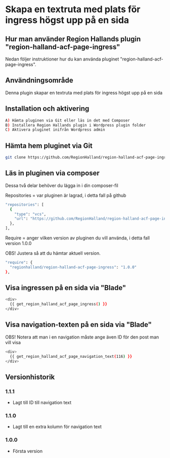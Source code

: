 # Skapa en textruta med plats för ingress högst upp på en sida

## Hur man använder Region Hallands plugin "region-halland-acf-page-ingress"

Nedan följer instruktioner hur du kan använda pluginet "region-halland-acf-page-ingress".


## Användningsområde

Denna plugin skapar en textruta med plats för ingress högst upp på en sida


## Installation och aktivering

```sh
A) Hämta pluginen via Git eller läs in det med Composer
B) Installera Region Hallands plugin i Wordpress plugin folder
C) Aktivera pluginet inifrån Wordpress admin
```


## Hämta hem pluginet via Git

```sh
git clone https://github.com/RegionHalland/region-halland-acf-page-ingress.git
```


## Läs in pluginen via composer

Dessa två delar behöver du lägga in i din composer-fil

Repositories = var pluginen är lagrad, i detta fall på github

```sh
"repositories": [
  {
    "type": "vcs",
    "url": "https://github.com/RegionHalland/region-halland-acf-page-ingress.git"
  },
],
```
Require = anger vilken version av pluginen du vill använda, i detta fall version 1.0.0

OBS! Justera så att du hämtar aktuell version.

```sh
"require": {
  "regionhalland/region-halland-acf-page-ingress": "1.0.0"
},
```


## Visa ingressen på en sida via "Blade"

```sh
<div>
  {{ get_region_halland_acf_page_ingress() }}
</div>
```

## Visa navigation-texten på en sida via "Blade"

OBS! Notera att man i en navigation måste ange även ID för den post man vill visa 

```sh
<div>
  {{ get_region_halland_acf_page_navigation_text(116) }}
</div>
```

## Versionhistorik

### 1.1.1
- Lagt till ID till navigation text

### 1.1.0
- Lagt till en extra kolumn för navigation text

### 1.0.0
- Första version